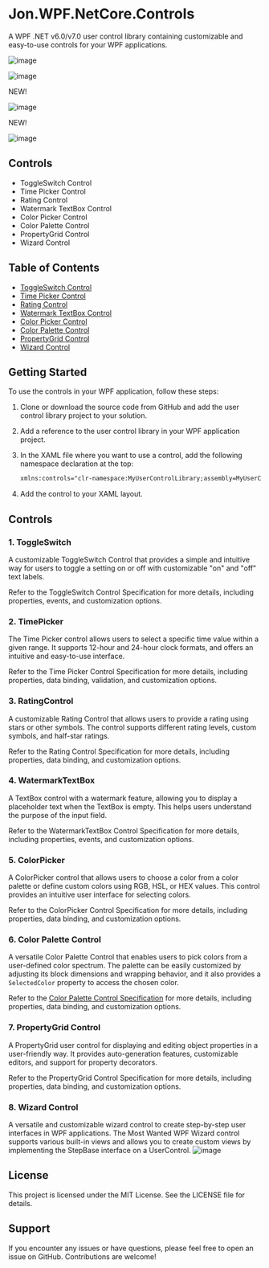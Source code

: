 ﻿# Jon.WPF.NetCore.Controls

A WPF .NET v6.0/v7.0 user control library containing customizable and easy-to-use controls for your WPF applications.

![image](SamplesMainWindow1.png)

![image](SamplesMainWindow2.png)


NEW!

![image](https://github.com/LittleBigSalino/Jon.WPF.NetCore/blob/master/Jon.WPF.NetCore.UserControls.MostWanted/PropertyGridExample.png)

NEW!

![image](WizardFirstScreen.png)

## Controls

- ToggleSwitch Control
- Time Picker Control
- Rating Control
- Watermark TextBox Control
- Color Picker Control
- Color Palette Control
- PropertyGrid Control
- Wizard Control

## Table of Contents

- [ToggleSwitch Control](https://github.com/LittleBigSalino/Jon.WPF.NetCore/blob/master/Jon.WPF.NetCore.UserControls.MostWanted/Docs/ToggleSwitch.md)
- [Time Picker Control](https://github.com/LittleBigSalino/Jon.WPF.NetCore/blob/master/Jon.WPF.NetCore.UserControls.MostWanted/Docs/TimePicker.md)
- [Rating Control](https://github.com/LittleBigSalino/Jon.WPF.NetCore/blob/master/Jon.WPF.NetCore.UserControls.MostWanted/Docs/RatingControl.md)
- [Watermark TextBox Control](https://github.com/LittleBigSalino/Jon.WPF.NetCore/blob/master/Jon.WPF.NetCore.UserControls.MostWanted/Docs/WatermarkTextbox.md)
- [Color Picker Control](https://github.com/LittleBigSalino/Jon.WPF.NetCore/blob/master/Jon.WPF.NetCore.UserControls.MostWanted/Docs/ColorPicker.md)
- [Color Palette Control](https://github.com/LittleBigSalino/Jon.WPF.NetCore/blob/master/Jon.WPF.NetCore.UserControls.MostWanted/Docs/ColorPaletteControl.md)
- [PropertyGrid Control](https://github.com/LittleBigSalino/Jon.WPF.NetCore/blob/master/Jon.WPF.NetCore.UserControls.MostWanted/Docs/PropertyGrid.md)
- [Wizard Control](https://github.com/LittleBigSalino/Jon.WPF.NetCore/blob/master/Jon.WPF.NetCore.UserControls.MostWanted/Docs/WizardWindow.md)

## Getting Started

To use the controls in your WPF application, follow these steps:

1. Clone or download the source code from GitHub and add the user control library project to your solution.

2. Add a reference to the user control library in your WPF application project.

3. In the XAML file where you want to use a control, add the following namespace declaration at the top:

   ```xml
   xmlns:controls="clr-namespace:MyUserControlLibrary;assembly=MyUserControlLibrary"
   ```

4. Add the control to your XAML layout.

## Controls

### 1. ToggleSwitch

A customizable ToggleSwitch Control that provides a simple and intuitive way for users to toggle a setting on or off with customizable "on" and "off" text labels.

Refer to the ToggleSwitch Control Specification for more details, including properties, events, and customization options.

### 2. TimePicker

The Time Picker control allows users to select a specific time value within a given range. It supports 12-hour and 24-hour clock formats, and offers an intuitive and easy-to-use interface.

Refer to the Time Picker Control Specification for more details, including properties, data binding, validation, and customization options.

### 3. RatingControl

A customizable Rating Control that allows users to provide a rating using stars or other symbols. The control supports different rating levels, custom symbols, and half-star ratings.

Refer to the Rating Control Specification for more details, including properties, data binding, and customization options.

### 4. WatermarkTextBox

A TextBox control with a watermark feature, allowing you to display a placeholder text when the TextBox is empty. This helps users understand the purpose of the input field.

Refer to the WatermarkTextBox Control Specification for more details, including properties, events, and customization options.

### 5. ColorPicker

A ColorPicker control that allows users to choose a color from a color palette or define custom colors using RGB, HSL, or HEX values. This control provides an intuitive user interface for selecting colors.

Refer to the ColorPicker Control Specification for more details, including properties, data binding, and customization options.

### 6. Color Palette Control

A versatile Color Palette Control that enables users to pick colors from a user-defined color spectrum. The palette can be easily customized by adjusting its block dimensions and wrapping behavior, and it also provides a `SelectedColor` property to access the chosen color.

Refer to the [Color Palette Control Specification](https://github.com/LittleBigSalino/Jon.WPF.NetCore/blob/master/Jon.WPF.NetCore.UserControls.MostWanted/ColorPaletteControl.md) for more details, including properties, data binding, and customization options.

### 7. PropertyGrid Control

A PropertyGrid user control for displaying and editing object properties in a user-friendly way. It provides auto-generation features, customizable editors, and support for property decorators.

Refer to the PropertyGrid Control Specification for more details, including properties, data binding, and customization options.

### 8. Wizard Control
A versatile and customizable wizard control to create step-by-step user interfaces in WPF applications. The Most Wanted WPF Wizard control supports various built-in views and allows you to create custom views by implementing the StepBase interface on a UserControl.
![image](WizardFirstScreen.png)

## License

This project is licensed under the MIT License. See the LICENSE file for details.

## Support

If you encounter any issues or have questions, please feel free to open an issue on GitHub. Contributions are welcome!
